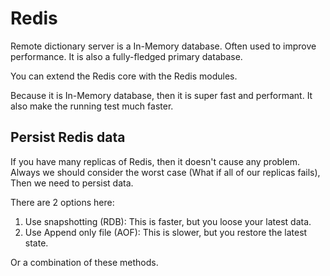 # Redis

Remote dictionary server is a In-Memory database. Often used to improve performance. It is also a fully-fledged primary database.

You can extend the Redis core with the Redis modules.

Because it is In-Memory database, then it is super fast and performant. It also make the running test much faster. 

## Persist Redis data

If you have many replicas of Redis, then it doesn't cause any problem. Always we should consider the worst case (What if all of our replicas fails), Then we need to persist data.

There are 2 options here:

1. Use snapshotting (RDB): This is faster, but you loose your latest data.
2. Use Append only file (AOF): This is slower, but you restore the latest state.

Or a combination of these methods.